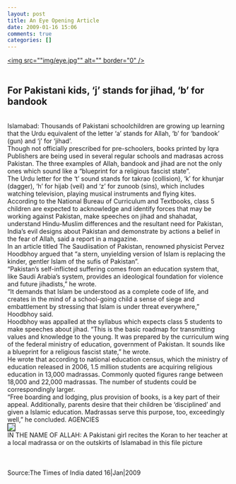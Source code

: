 ```yaml
---
layout: post
title: An Eye Opening Article
date: 2009-01-16 15:06
comments: true
categories: []
---
```

<a href="img/eye.jpg"><img src=""img/eye.jpg"" alt="" border="0" /></a><br /><br /><h2><span>For Pakistani kids, ‘j’ stands for jihad, ‘b’ for bandook </h2><br />Islamabad: Thousands of Pakistani schoolchildren are growing up learning that the Urdu equivalent of the letter ‘a’ stands for Allah, ‘b’ for ‘bandook’ (gun) and ‘j’ for ‘jihad’.<br />   Though not officially prescribed for pre-schoolers, books printed by Iqra Publishers are being used in several regular schools and madrasas across Pakistan. The three examples of Allah, bandook and jihad are not the only ones which sound like a “blueprint for a religious fascist state”.<br />   The Urdu letter for the ‘t’ sound stands for takrao (collision), ‘k’ for khunjar (dagger), ‘h’ for hijab (veil) and ‘z’ for zunoob (sins), which includes watching television, playing musical instruments and flying kites.<br />   According to the National Bureau of Curriculum and Textbooks, class 5 children are expected to acknowledge and identify forces that may be working against Pakistan, make speeches on jihad and shahadat, understand Hindu-Muslim differences and the resultant need for Pakistan, India’s evil designs about Pakistan and demonstrate by actions a belief in the fear of Allah, said a report in a magazine.<br />   In an article titled The Saudiisation of Pakistan, renowned physicist Pervez Hoodbhoy argued that “a stern, unyielding version of Islam is replacing the kinder, gentler Islam of the sufis of Pakistan”. <br />   “Pakistan’s self-inflicted suffering comes from an education system that, like Saudi Arabia’s system, provides an ideological foundation for violence and future jihadists,” he wrote.<br />   “It demands that Islam be understood as a complete code of life, and creates in the mind of a school-going child a sense of siege and embattlement by stressing that Islam is under threat everywhere,” Hoodbhoy said.<br />   Hoodbhoy was appalled at the syllabus which expects class 5 students to make speeches about jihad. “This is the basic roadmap for transmitting values and knowledge to the young. It was prepared by the curriculum wing of the federal ministry of education, government of Pakistan. It sounds like a blueprint for a religious fascist state,” he wrote.<br />   He wrote that according to national education census, which the ministry of education released in 2006, 1.5 million students are acquiring religious education in 13,000 madrassas. Commonly quoted figures range between 18,000 and 22,000 madrassas. The number of students could be correspondingly larger.<br />   “Free boarding and lodging, plus provision of books, is a key part of their appeal. Additionally, parents desire that their children be ‘disciplined’ and given a Islamic education. Madrassas serve this purpose, too, exceedingly well,” he concluded. AGENCIES  <div class="HTMLImage"><img src="http://epaper.timesofindia.com/Repository/getimage.dll?path=TOIBG/2009/01/16/24/Img/Pc0241500.jpg" border="1" /></div><div class="HTMLCaption" style="font-weight:normal;">IN THE NAME OF ALLAH: A Pakistani girl recites the Koran to her teacher at a local madrassa or on the outskirts of Islamabad in this file picture<br /><br /><br /><br />Source:The Times of India dated 16|Jan|2009<br /><br /></div>